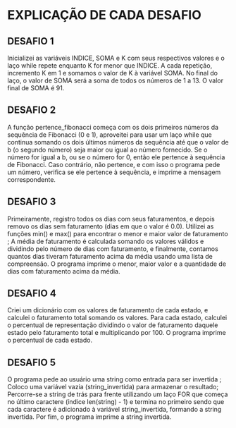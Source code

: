 # EXPLICAÇÃO DE CADA DESAFIO

## DESAFIO 1 
Inicializei as variáveis INDICE, SOMA e K com seus respectivos valores e o laço while repete enquanto K for menor que INDICE. A cada repetição, incremento K em 1 e somamos o valor de K à variável SOMA. No final do laço, o valor de SOMA será a soma de todos os números de 1 a 13. O valor final de SOMA é 91.

## DESAFIO 2
A função pertence_fibonacci começa com os dois primeiros números da sequência de Fibonacci (0 e 1), aproveitei para usar um laço while que continua somando os dois últimos números da sequência até que o valor de b (o segundo número) seja maior ou igual ao número fornecido. Se o número for igual a b, ou se o número for 0, então ele pertence à sequência de Fibonacci. Caso contrário, não pertence, e com isso o programa pede um número, verifica se ele pertence à sequência, e imprime a mensagem correspondente.

## DESAFIO 3
Primeiramente, registro todos os dias com seus faturamentos, e depois removo os dias sem faturamento (dias em que o valor é 0.0). Utilizei as funções min() e max() para encontrar o menor e maior valor de faturamento ; A média de faturamento é calculada somando os valores válidos e dividindo pelo número de dias com faturamento, e finalmente, contamos quantos dias tiveram faturamento acima da média usando uma lista de compreensão. O programa imprime o menor, maior valor e a quantidade de dias com faturamento acima da média.

## DESAFIO 4
Criei um dicionário com os valores de faturamento de cada estado, e calculei o faturamento total somando os valores. Para cada estado, calculei o percentual de representação dividindo o valor de faturamento daquele estado pelo faturamento total e multiplicando por 100. O programa imprime o percentual de cada estado.

## DESAFIO 5
O programa pede ao usuário uma string como entrada para ser invertida ; Coloco uma variável vazia (string_invertida) para armazenar o resultado; Percorre-se a string de trás para frente utilizando um laço FOR que começa no último caractere (índice len(string) - 1) e termina no primeiro sendo que cada caractere é adicionado à variável string_invertida, formando a string invertida. Por fim, o programa imprime a string invertida.
